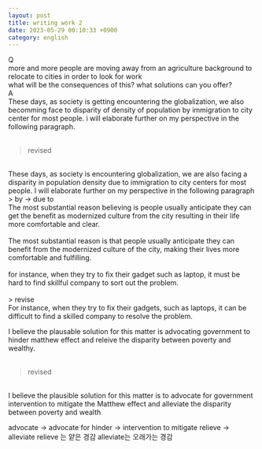 ```yaml
---
layout: post
title: writing work 2
date: 2023-05-29 00:10:33 +0900
category: english
---
```

Q
<br/>
more and more people are moving away from an agriculture background to relocate to cities in order to look for work
<br/>
what will be the consequences of this? what solutions can you offer?
<br/>
A
<br/>
These days, as society is getting encountering the globalization, we also becomming face to disparity of density of population by immigration to city center for most people. i will elaborate further on my perspective in the following paragraph.
<br/>
<br/>
> revised

<br/>
These days, as society is encountering globalization, we are also facing a disparity in population density due to immigration to city centers for most people. I will elaborate further on my perspective in the following paragraph
<br/>
> by -> due to

<br/>
The most substantial reason believing is people usually anticipate they can get the benefit as modernized culture from the city resulting in their life more comfortable and clear.
<br/>
<br/>
The most substantial reason is that people usually anticipate they can benefit from the modernized culture of the city, making their lives more comfortable and fulfilling.
<br/>
<br/>
for instance, when they try to fix their gadget such as laptop, it must be hard to find skillful company to sort out the problem. 
<br/>
<br/>
> revise

<br/>
For instance, when they try to fix their gadgets, such as laptops, it can be difficult to find a skilled company to resolve the problem.
<br/>

I believe the plausable solution for this matter is advocating government to hinder matthew effect and releive the disparity between poverty and wealthy. 
<br/>
<br/>
> revised

<br/>
I believe the plausible solution for this matter is to advocate for government intervention to mitigate the Matthew effect and alleviate the disparity between poverty and wealth

advocate -> advocate for
hinder -> intervention to mitigate
relieve -> alleviate
relieve 는 얕은 경감
alleviate는 오래가는 경감



